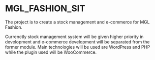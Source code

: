 # MGL_FASHION_SIT
The project is to create a stock management and e-commerce for MGL Fashion.

Currenctly stock management system will be given higher priority in development and e-commerce development will be separated from the former module. Main technologies will be used are WordPress and PHP while the plugin used will be WooCommerce.
